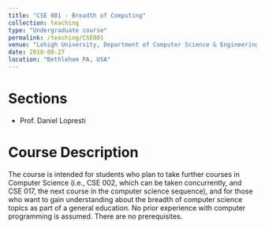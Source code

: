 ```yaml
---
title: "CSE 001 - Breadth of Computing"
collection: teaching
type: "Undergraduate course"
permalink: /teaching/CSE001
venue: "Lehigh University, Department of Computer Science & Engineering"
date: 2018-08-27
location: "Bethlehem PA, USA"
---
```


Sections
======
* Prof. Daniel Lopresti

Course Description
======
The course is intended for students who plan to take further courses in Computer Science (i.e., CSE 002, which can be taken concurrently, and CSE 017, the next course in the computer science sequence), and for those who want to gain understanding about the breadth of computer science topics as part of a general education. No prior experience with computer programming is assumed. There are no prerequisites.
